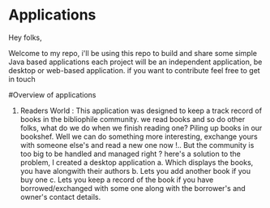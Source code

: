 # Applications

Hey folks, 

Welcome to my repo, i'll be using this repo to build and share some simple Java based applications
each project will be an independent application, be desktop or web-based application. if you want to contribute feel free to get in touch

#Overview of applications 

1. Readers World :
This application was designed to keep a track record of books in the bibliophile community. we read books and so do other folks, what do we do when we finish reading one?
Piling up books in our bookshef. 
Well we can do something more interesting, exchange yours with someone else's and read a new one now !.. 
But the community is too big to be handled and managed right ? here's a solution to the problem, I created a desktop application
 a. Which displays the books, you have alongwith their authors 
 b. Lets you add another book if you buy one
 c. Lets you keep a record of the book if you have borrowed/exchanged with some one along with the borrower's and owner's contact details.
 
